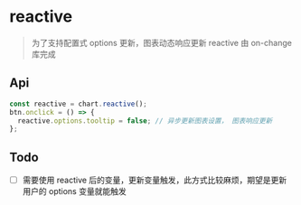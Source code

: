 # reactive

> 为了支持配置式 options 更新，图表动态响应更新
> reactive 由 on-change 库完成

## Api

```ts
const reactive = chart.reactive();
btn.onclick = () => {
  reactive.options.tooltip = false; // 异步更新图表设置， 图表响应更新
};
```

## Todo

- [ ] 需要使用 reactive 后的变量，更新变量触发，此方式比较麻烦，期望是更新用户的 options 变量就能触发
